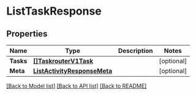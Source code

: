 # ListTaskResponse

## Properties

Name | Type | Description | Notes
------------ | ------------- | ------------- | -------------
**Tasks** | [**[]TaskrouterV1Task**](TaskrouterV1Task.md) |  |[optional] 
**Meta** | [**ListActivityResponseMeta**](ListActivityResponseMeta.md) |  |[optional] 

[[Back to Model list]](../README.md#documentation-for-models) [[Back to API list]](../README.md#documentation-for-api-endpoints) [[Back to README]](../README.md)


